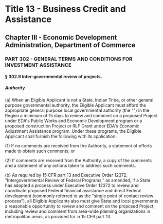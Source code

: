 
# Title 13 - Business Credit and Assistance
## Chapter III - Economic Development Administration, Department of Commerce
### PART 302 - GENERAL TERMS AND CONDITIONS FOR INVESTMENT ASSISTANCE
#### § 302.9 Inter-governmental review of projects.
##### Authority

(a) When an Eligible Applicant is not a State, Indian Tribe, or other general purpose governmental authority, the Eligible Applicant must afford the appropriate general purpose local governmental authority (the "") in the Region a minimum of 15 days to review and comment on a proposed Project under EDA's Public Works and Economic Development program or a proposed construction Project or RLF Grant under EDA's Economic Adjustment Assistance program. Under these programs, the Eligible Applicant shall furnish the following with its application:

(1) If no comments are received from the Authority, a statement of efforts made to obtain such comments; or

(2) If comments are received from the Authority, a copy of the comments and a statement of any actions taken to address such comments.

(b) As required by 15 CFR part 13 and Executive Order 12372, "Intergovernmental Review of Federal Programs," as amended, if a State has adopted a process under Executive Order 12372 to review and coordinate proposed Federal financial assistance and direct Federal development (commonly referred to as the "single point of contact review process"), all Eligible Applicants also must give State and local governments a reasonable opportunity to review and comment on the proposed Project, including review and comment from area-wide planning organizations in metropolitan areas, as provided for in 15 CFR part 13.
